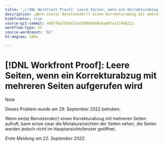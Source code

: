 ```yaml
---
title: '„[!DNL Workfront Proof]: Leere Seiten, wenn ein Korrekturabzug mit mehreren Seiten aufgerufen wird“'
description: „Wenn ein(e) Benutzende(r) einen Korrekturabzug mit mehreren Seiten aufruft, kann er/sie zwar die Miniaturansichten der Seiten sehen, die Seiten werden jedoch nicht im Hauptansichtsfenster geöffnet.“
hidefromtoc: true
source-git-commit: 4db776a758d437a6f08bb088a5ad8fa11f4d8211
workflow-type: ht
source-wordcount: '82'
ht-degree: 100%

---
```



# [!DNL Workfront Proof]: Leere Seiten, wenn ein Korrekturabzug mit mehreren Seiten aufgerufen wird

>[!NOTE]
>
>Dieses Problem wurde am 29. September 2022 behoben.

Wenn ein(e) Benutzende(r) einen Korrekturabzug mit mehreren Seiten aufruft, kann er/sie zwar die Miniaturansichten der Seiten sehen, die Seiten werden jedoch nicht im Hauptansichtsfenster geöffnet.

_Erste Meldung am 22. September 2022._

